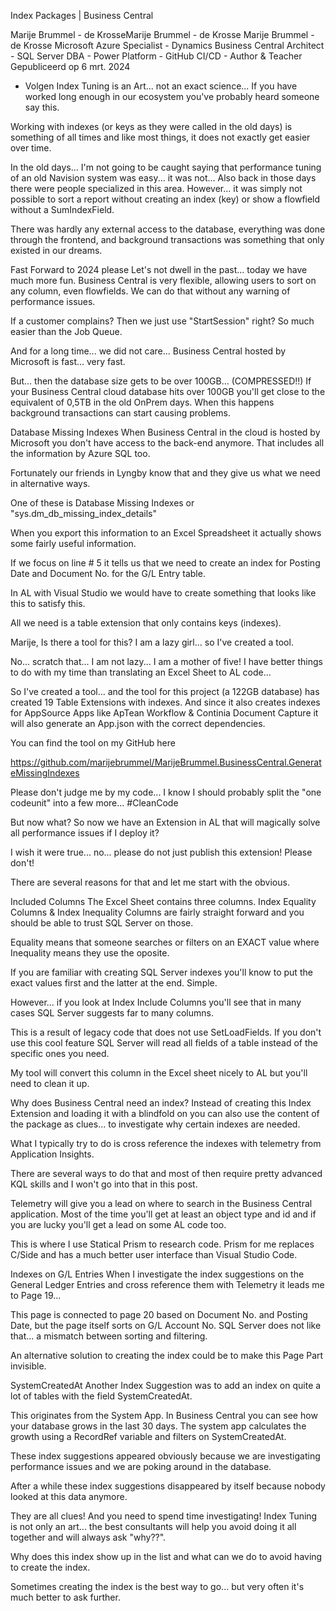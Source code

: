 Index Packages | Business Central

Marije Brummel - de KrosseMarije Brummel - de Krosse
Marije Brummel - de Krosse
Microsoft Azure Specialist - Dynamics Business Central Architect - SQL Server DBA - Power Platform - GitHub CI/CD - Author & Teacher
Gepubliceerd op 6 mrt. 2024
+ Volgen
Index Tuning is an Art... not an exact science...
If you have worked long enough in our ecosystem you've probably heard someone say this.

Working with indexes (or keys as they were called in the old days) is something of all times and like most things, it does not exactly get easier over time.

In the old days...
I'm not going to be caught saying that performance tuning of an old Navision system was easy... it was not... Also back in those days there were people specialized in this area. However... it was simply not possible to sort a report without creating an index (key) or show a flowfield without a SumIndexField.

There was hardly any external access to the database, everything was done through the frontend, and background transactions was something that only existed in our dreams.

Fast Forward to 2024 please
Let's not dwell in the past... today we have much more fun. Business Central is very flexible, allowing users to sort on any column, even flowfields. We can do that without any warning of performance issues.

If a customer complains? Then we just use "StartSession" right? So much easier than the Job Queue.

And for a long time... we did not care... Business Central hosted by Microsoft is fast... very fast.

But... then the database size gets to be over 100GB... (COMPRESSED!!)
If your Business Central cloud database hits over 100GB you'll get close to the equivalent of 0,5TB in the old OnPrem days. When this happens background transactions can start causing problems.

Database Missing Indexes
When Business Central in the cloud is hosted by Microsoft you don't have access to the back-end anymore. That includes all the information by Azure SQL too.

Fortunately our friends in Lyngby know that and they give us what we need in alternative ways.


One of these is Database Missing Indexes or "sys.dm_db_missing_index_details"

When you export this information to an Excel Spreadsheet it actually shows some fairly useful information.


If we focus on line # 5 it tells us that we need to create an index for Posting Date and Document No. for the G/L Entry table.

In AL with Visual Studio we would have to create something that looks like this to satisfy this.


All we need is a table extension that only contains keys (indexes).

Marije, Is there a tool for this?
I am a lazy girl... so I've created a tool.

No... scratch that... I am not lazy... I am a mother of five! I have better things to do with my time than translating an Excel Sheet to AL code...

So I've created a tool... and the tool for this project (a 122GB database) has created 19 Table Extensions with indexes. And since it also creates indexes for AppSource Apps like ApTean Workflow & Continia Document Capture it will also generate an App.json with the correct dependencies.


You can find the tool on my GitHub here

https://github.com/marijebrummel/MarijeBrummel.BusinessCentral.GenerateMissingIndexes

Please don't judge me by my code... I know I should probably split the "one codeunit" into a few more... #CleanCode

But now what?
So now we have an Extension in AL that will magically solve all performance issues if I deploy it?

I wish it were true... no... please do not just publish this extension! Please don't!

There are several reasons for that and let me start with the obvious.

Included Columns
The Excel Sheet contains three columns. Index Equality Columns & Index Inequality Columns are fairly straight forward and you should be able to trust SQL Server on those.

Equality means that someone searches or filters on an EXACT value where Inequality means they use the oposite.

If you are familiar with creating SQL Server indexes you'll know to put the exact values first and the latter at the end. Simple.

However... if you look at Index Include Columns you'll see that in many cases SQL Server suggests far to many columns.

This is a result of legacy code that does not use SetLoadFields. If you don't use this cool feature SQL Server will read all fields of a table instead of the specific ones you need.

My tool will convert this column in the Excel sheet nicely to AL but you'll need to clean it up.

Why does Business Central need an index?
Instead of creating this Index Extension and loading it with a blindfold on you can also use the content of the package as clues... to investigate why certain indexes are needed.

What I typically try to do is cross reference the indexes with telemetry from Application Insights.

There are several ways to do that and most of then require pretty advanced KQL skills and I won't go into that in this post.

Telemetry will give you a lead on where to search in the Business Central application. Most of the time you'll get at least an object type and id and if you are lucky you'll get a lead on some AL code too.

This is where I use Statical Prism to research code. Prism for me replaces C/Side and has a much better user interface than Visual Studio Code.

Indexes on G/L Entries
When I investigate the index suggestions on the General Ledger Entries and cross reference them with Telemetry it leads me to Page 19...


This page is connected to page 20 based on Document No. and Posting Date, but the page itself sorts on G/L Account No. SQL Server does not like that... a mismatch between sorting and filtering.

An alternative solution to creating the index could be to make this Page Part invisible.

SystemCreatedAt
Another Index Suggestion was to add an index on quite a lot of tables with the field SystemCreatedAt.


This originates from the System App. In Business Central you can see how your database grows in the last 30 days. The system app calculates the growth using a RecordRef variable and filters on SystemCreatedAt.

These index suggestions appeared obviously because we are investigating performance issues and we are poking around in the database.

After a while these index suggestions disappeared by itself because nobody looked at this data anymore.

They are all clues! And you need to spend time investigating!
Index Tuning is not only an art... the best consultants will help you avoid doing it all together and will always ask "why??".

Why does this index show up in the list and what can we do to avoid having to create the index.

Sometimes creating the index is the best way to go... but very often it's much better to ask further.
